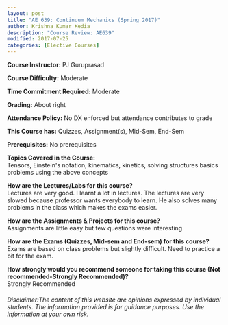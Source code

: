 ```yaml
---
layout: post
title: "AE 639: Continuum Mechanics (Spring 2017)"
author: Krishna Kumar Kedia
description: "Course Review: AE639"
modified: 2017-07-25
categories: [Elective Courses]
---
```


**Course Instructor:** PJ Guruprasad

**Course Difficulty:** Moderate

**Time Commitment Required:** Moderate

**Grading:** About right

**Attendance Policy:** No DX enforced but attendance contributes to grade

**This Course has:** Quizzes, Assignment(s), Mid-Sem, End-Sem

**Prerequisites:** No prerequisites

**Topics Covered in the Course:**  
Tensors, Einstein's notation, kinematics, kinetics, solving structures basics problems using the above concepts

**How are the Lectures/Labs for this course?**  
Lectures are very good. I learnt a lot in lectures. The lectures are very slowed because professor wants everybody to learn. He also solves many problems in the class which makes the exams easier.

**How are the Assignments & Projects for this course?**  
Assignments are little easy but few questions were interesting.

**How are the Exams (Quizzes, Mid-sem and End-sem) for this course?**  
Exams are based on class problems but slightly difficult. Need to practice a bit for the exam.

**How strongly would you recommend someone for taking this course (Not recommended-Strongly Recommended)?**  
Strongly Recommended

###### Disclaimer:The content of this website are opinions expressed by individual students. The information provided is for guidance purposes. Use the information at your own risk. 

